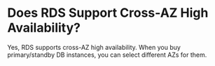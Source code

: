# Does RDS Support Cross-AZ High Availability?<a name="rds_faq_0073"></a>

Yes, RDS supports cross-AZ high availability. When you buy primary/standby DB instances, you can select different AZs for them.

